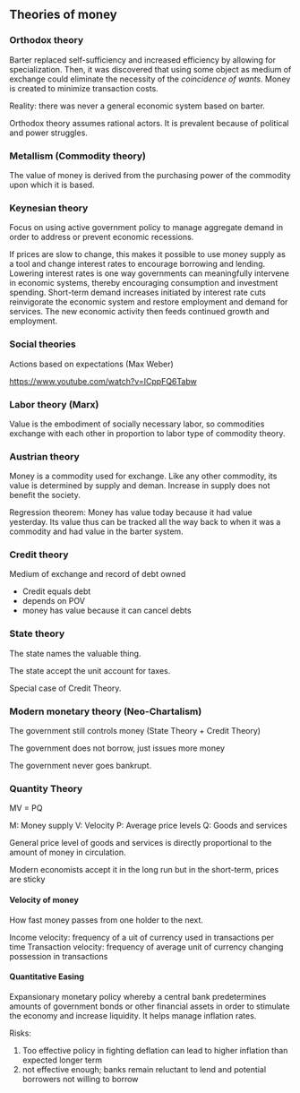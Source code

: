 ## Theories of money

### Orthodox theory

Barter replaced self-sufficiency and increased efficiency by allowing for specialization.
Then, it was discovered that using some object as medium of exchange could eliminate the
necessity of the *coincidence of wants*. Money is created to minimize transaction costs.

Reality: there was never a general economic system based on barter.

Orthodox theory assumes rational actors. It is prevalent because of political and power
struggles.

### Metallism (Commodity theory)

The value of money is derived from the purchasing power of the commodity upon which it is based.

### Keynesian theory

Focus on using active government policy to manage aggregate demand in order to address or
prevent economic recessions.

If prices are slow to change, this makes it possible to use money supply as a tool and change
interest rates to encourage borrowing and lending. Lowering interest rates is one way governments
can meaningfully intervene in economic systems, thereby encouraging consumption and investment
spending. Short-term demand increases initiated by interest rate cuts reinvigorate the economic
system and restore employment and demand for services. The new economic activity then feeds
continued growth and employment.  

### Social theories

Actions based on expectations (Max Weber)

https://www.youtube.com/watch?v=ICppFQ6Tabw

### Labor theory (Marx)

Value is the embodiment of socially necessary labor, so commodities exchange with each
other in proportion to labor type of commodity theory.

### Austrian theory

Money is a commodity used for exchange. Like any other commodity, its value is determined
by supply and deman. Increase in supply does not benefit the society.

Regression theorem: Money has value today because it had value yesterday. Its value thus
can be tracked all the way back to when it was a commodity and had value in the barter system.

### Credit theory

Medium of exchange and record of debt owned
- Credit equals debt
- depends on POV
- money has value because it can cancel debts

### State theory

The state names the valuable thing.

The state accept the unit account for taxes.

Special case of Credit Theory.

### Modern monetary theory (Neo-Chartalism)

The government still controls money (State Theory + Credit Theory)

The government does not borrow, just issues more money

The government never goes bankrupt.

### Quantity Theory

MV = PQ

M: Money supply
V: Velocity
P: Average price levels
Q: Goods and services

General price level of goods and services is directly proportional to the amount of money
in circulation.

Modern economists accept it in the long run but in the short-term, prices are sticky

#### Velocity of money

How fast money passes from one holder to the next.

Income velocity: frequency of a uit of currency used in transactions per time
Transaction velocity: frequency of average unit of currency changing possession in transactions

#### Quantitative Easing

Expansionary monetary policy whereby a central bank predetermines amounts of government bonds
or other financial assets in order to stimulate the economy and increase liquidity. It helps
manage inflation rates.

Risks:
1. Too effective policy in fighting deflation can lead to higher inflation than expected longer term
2. not effective enough; banks remain reluctant to lend and potential borrowers not willing to borrow
